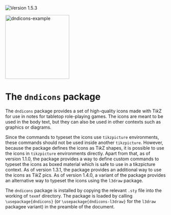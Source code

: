 ![Version 1.5.3](https://img.shields.io/badge/version-1.5.3-blue)

<img width="200" alt="dndicons-example" src="https://github.com/jasperhabicht/dndicons/assets/6378801/81a1d0aa-7a4f-4f83-bbdc-3bc3332023b2" /> 

# The `dndicons` package

The `dndicons` package provides a set of high-quality icons made with Ti*k*Z for use in notes for
tabletop role-playing games. The icons are meant to be used in the body text, but they can also be
used in other contexts such as graphics or diagrams.

Since the commands to typeset the icons use `tikzpicture` environments, these commands should 
not be used inside another `tikzpicture`. However, because the package defines the icons as Ti*k*Z 
shapes, it is possible to use the icons in `tikzpicture` environments directly. Apart from that, as 
of version 1.1.0, the package provides a way to define custom commands to typeset the icons as 
boxed material which is safe to use in a tikzpicture context. As of version 1.3.1, the package 
provides an additional way to use the icons as Ti*k*Z pics. As of version 1.4.0, a variant of the 
package provides an alternative way to typeset the icons using the `l3draw` package.

The `dndicons` package is installed by copying the relevant `.sty` file into the working of `texmf`
directory. The package is loaded by calling `\usepackage{dndicons}` (or 
`\usepackage{dndicons-l3draw}` for the `l3draw` packagee variant) in the preamble of the document.

